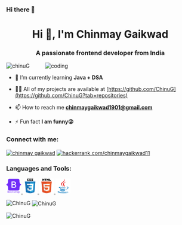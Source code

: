 ### Hi there 👋
<h1 align="center">Hi 👋, I'm Chinmay Gaikwad</h1>
<h3 align="center">A passionate frontend developer from India</h3>

<img align="right" alt="coding" width="400" border-radius=25% src="https://cdn.dribbble.com/users/1162077/screenshots/5403918/media/d5dccb5d5818cba2c8fa0cb15fb578b3.gif">

<p align="left"> <img src="https://komarev.com/ghpvc/?username=chinuG&label=Profile%20views&color=0e75b6&style=flat" alt="chinuG" /> </p>

- 🌱 I’m currently learning **Java + DSA**

- 👨‍💻 All of my projects are available at [https://github.com/ChinuG](https://github.com/ChinuG?tab=repositories)

- 📫 How to reach me **chinmaygaikwad1901@gmail.com**

- ⚡ Fun fact **I am funny😜**

<h3 align="left">Connect with me:</h3>
<p align="left">
<a href="https://linkedin.com/in/chinmay gaikwad" target="blank"><img align="center" src="https://raw.githubusercontent.com/rahuldkjain/github-profile-readme-generator/master/src/images/icons/Social/linked-in-alt.svg" alt="chinmay gaikwad" height="30" width="40" /></a>
<a href="https://www.hackerrank.com/hackerrank.com/chinmaygaikwad11" target="blank"><img align="center" src="https://raw.githubusercontent.com/rahuldkjain/github-profile-readme-generator/master/src/images/icons/Social/hackerrank.svg" alt="hackerrank.com/chinmaygaikwad11" height="30" width="40" /></a>
</p>

<h3 align="left">Languages and Tools:</h3>
<p align="left"> <a href="https://getbootstrap.com" target="_blank" rel="noreferrer"> <img src="https://raw.githubusercontent.com/devicons/devicon/master/icons/bootstrap/bootstrap-plain-wordmark.svg" alt="bootstrap" width="40" height="40"/> </a> <a href="https://www.w3schools.com/css/" target="_blank" rel="noreferrer"> <img src="https://raw.githubusercontent.com/devicons/devicon/master/icons/css3/css3-original-wordmark.svg" alt="css3" width="40" height="40"/> </a> <a href="https://www.w3.org/html/" target="_blank" rel="noreferrer"> <img src="https://raw.githubusercontent.com/devicons/devicon/master/icons/html5/html5-original-wordmark.svg" alt="html5" width="40" height="40"/> </a> <a href="https://www.java.com" target="_blank" rel="noreferrer"> <img src="https://raw.githubusercontent.com/devicons/devicon/master/icons/java/java-original.svg" alt="java" width="40" height="40"/> </a> </p>

<p><img align="left" src="https://github-readme-stats.vercel.app/api/top-langs?username=ChinuG&show_icons=true&locale=en&layout=compact" alt="ChinuG" /></p>

<p>&nbsp;<img align="center" src="https://github-readme-stats.vercel.app/api?username=ChinuG&show_icons=true&locale=en" alt="ChinuG" /></p>

<p><img align="center" src="https://github-readme-streak-stats.herokuapp.com/?user=ChinuG&" alt="ChinuG" /></p>
